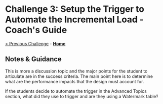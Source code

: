 # Challenge 3: Setup the Trigger to Automate the Incremental Load - Coach's Guide

[< Previous Challenge](Solution-02.md) - **[Home](README.md)** 

## Notes & Guidance
This is more a discussion topic and the major points for the student to articulate are in the success criteria.  The main point here is to determine what are the performance impacts that the design must account for. 

If the students decide to automate the trigger in the Advanced Topics section, what did they use to trigger and are they using a Watermark table?
